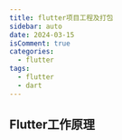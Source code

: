 ```yaml
---
title: flutter项目工程及打包
sidebar: auto
date: 2024-03-15
isComment: true
categories:
  - flutter
tags:
  - flutter
  - dart
---
```


## Flutter工作原理



